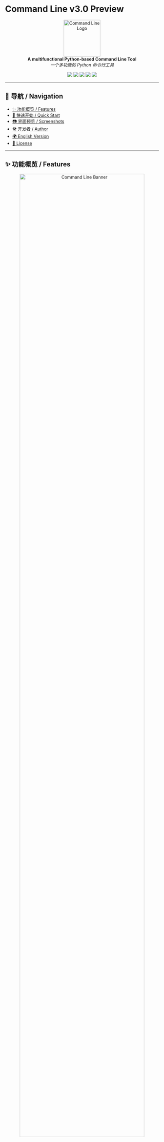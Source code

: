 # Command Line v3.0 Preview

<p align="center">
  <img src="New Command Logo/New Command Logo.png" width="120" alt="Command Line Logo"><br>
  <b>A multifunctional Python-based Command Line Tool</b><br>
  <i>一个多功能的 Python 命令行工具</i>
</p>

<p align="center">
  <a href="https://www.python.org/"><img src="https://img.shields.io/badge/Python-3.8+-blue.svg"></a>
  <a href="LICENSE"><img src="https://img.shields.io/badge/License-MIT-green.svg"></a>
  <a href="https://github.com/chenTom2016/new-command/stargazers"><img src="https://img.shields.io/github/stars/chenTom2016/new-command.svg?style=social"></a>
  <a href="https://github.com/chenTom2016/new-command/issues"><img src="https://img.shields.io/github/issues/chenTom2016/new-command.svg"></a>
  <a href="https://github.com/chenTom2016/new-command/network/members"><img src="https://img.shields.io/github/forks/chenTom2016/new-command.svg"></a>
</p>

---

## 📑 导航 / Navigation
- [✨ 功能概览 / Features](#-功能概览--features)
- [🚀 快速开始 / Quick Start](#-快速开始--quick-start)
- [📷 界面预览 / Screenshots](#-界面预览--screenshots)
- [🛠 开发者 / Author](#-开发者--author)
- [🌍 English Version](#-language--语言)
- [📄 License](#-license)

---

## ✨ 功能概览 / Features

<p align="center">
  <img src="assets/banner.png" width="90%" alt="Command Line Banner">
</p>

- 🖥 **命令行交互 / CLI**
- 📦 **模块安装器 / Module Installer**（类似 pip）
- 🎨 **彩色输出 / Colorful Output**
- 🖼 **截图工具 / Screenshot Tool**
- 📱 **高级二维码生成器 / Advanced QR Tool**
- 🧮 **增强计算器 / Enhanced Calculator**
- 🔒 **文件加解密 / File Encryption**
- 🌐 **翻译工具 / Translator**
- 🔍 **搜索与快捷打开 / Search & Open**
- ⚡ **专业模式 / Pro Mode**
- 📝 **X++ 解释器 / X++ Interpreter**

---

## 🚀 快速开始 / Quick Start

### 环境要求 / Requirements
- Python 3.8+
- 依赖库 / Dependencies：
  ```bash
  pip install tkinter pillow qrcode cryptography googletrans==4.0.0-rc1 colorama requests
